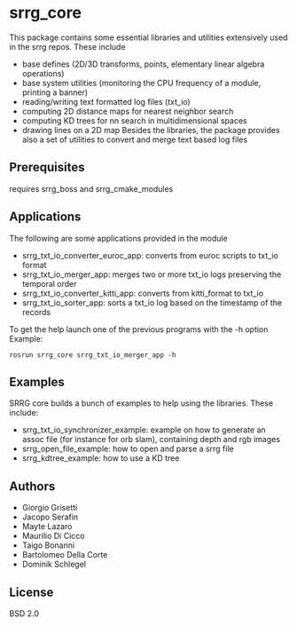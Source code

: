 # srrg_core

This package contains some essential libraries and utilities extensively used in
the srrg repos. These include
* base defines (2D/3D transforms, points, elementary linear algebra operations)
* base system utilities (monitoring the CPU frequency of a module, printing a banner)
* reading/writing text formatted log files (txt_io)
* computing 2D distance maps for nearest neighbor search
* computing KD trees for nn search in multidimensional spaces
* drawing lines on a 2D map
Besides the libraries, the package provides also a set of utilities
to convert and merge text based log files

## Prerequisites

requires srrg_boss and srrg_cmake_modules

## Applications
The following are some applications provided in the module

* srrg_txt_io_converter_euroc_app: converts from euroc scripts to txt_io format
* srrg_txt_io_merger_app: merges two or more txt_io logs preserving the temporal  order
* srrg_txt_io_converter_kitti_app: converts from kitti_format to txt_io
* srrg_txt_io_sorter_app: sorts a txt_io log based on the timestamp of the records

To get the help launch one of the previous programs with the -h option
Example:
```
rosrun srrg_core srrg_txt_io_merger_app -h
```

## Examples 
SRRG core builds a bunch of examples to help using the libraries.
These include:
* srrg_txt_io_synchronizer_example: example on how to generate an assoc file (for instance for orb slam), containing depth and rgb images
* srrg_open_file_example: how to open and parse a srrg file
* srrg_kdtree_example:    how to use a KD tree

## Authors
* Giorgio Grisetti
* Jacopo Serafin
* Mayte Lazaro
* Maurilio Di Cicco
* Taigo Bonanni
* Bartolomeo Della Corte
* Dominik Schlegel

## License

BSD 2.0
